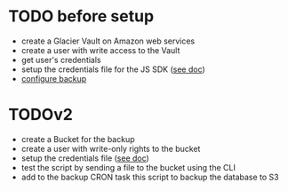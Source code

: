 # TODO before setup

* create a Glacier Vault on Amazon web services
* create a user with write access to the Vault 
* get user's credentials
* setup the credentials file for the JS SDK ([see doc](https://docs.aws.amazon.com/sdk-for-javascript/v2/developer-guide/loading-node-credentials-shared.html))
* [configure backup](https://www.cloudsavvyit.com/7782/how-to-backup-an-s3-bucket-and-why-youd-even-want-to/)


# TODOv2

* create a Bucket for the backup
* create a user with write-only rights to the bucket
* setup the credentials file ([see doc](https://docs.aws.amazon.com/sdk-for-javascript/v2/developer-guide/loading-node-credentials-shared.html))
* test the script by sending a file to the bucket using the CLI
* add to the backup CRON task this script to backup the database to S3